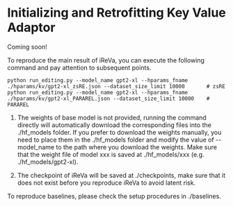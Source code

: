 # Initializing and Retrofitting Key Value Adaptor
Coming soon!

To reproduce the main result of iReVa, you can execute the following command and pay attention to subsequent points.
```
python run_editing.py --model_name gpt2-xl --hparams_fname ./hparams/kv/gpt2-xl_zsRE.json --dataset_size_limit 10000       # zsRE
python run_editing.py --model_name gpt2-xl --hparams_fname ./hparams/kv/gpt2-xl_PARAREL.json --dataset_size_limit 10000    # PARAREL
```

1. The weights of base model is not provided, running the command directly will automatically download the corresponding files into the ./hf_models folder. If you prefer to download the weights manually, you need to place them in the ./hf_models folder and modify the value of --model_name to the path where you download the weights. Make sure that the weight file of model xxx is saved at ./hf_models/xxx (e.g. ./hf_models/gpt2-xl).

2. The checkpoint of iReVa will be saved at ./checkpoints, make sure that it does not exist before you reproduce iReVa to avoid latent risk.


To reproduce baselines, please check the setup procedures in ./baselines.

